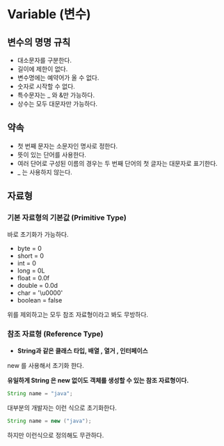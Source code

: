 # Variable (변수)


## 변수의 명명 규칙
- 대소문자를 구분한다.
- 길이에 제한이 없다.
- 변수명에는 예약어가 올 수 없다.
- 숫자로 시작할 수 없다.
- 특수문자는 _ 와 &만 가능하다.
- 상수는 모두 대문자만 가능하다.

## 약속
- 첫 번째 문자는 소문자인 명사로 정한다.
- 뜻이 있는 단어를 사용한다.
- 여러 단어로 구성된 이름의 경우는 두 번째 단어의 첫 글자는 대문자로 표기한다.
- _ 는 사용하지 않는다.

## 자료형

### 기본 자료형의 기본값 (Primitive Type)
바로 초기화가 가능하다.

- byte = 0
- short = 0
- int = 0
- long = 0L
- float = 0.0f
- double = 0.0d
- char = '\u0000'
- boolean = false

위를 제외하고는 모두 참조 자료형이라고 봐도 무방하다.

### 참조 자료형 (Reference Type)
- <b>String과 같은 클래스 타입, 배열 , 열거 , 인터페이스</b>

new 를 사용해서 초기화 한다.

<b>유일하게 String 은 new 없이도 객체를 생성할 수 있는 참조 자료형이다.</b>
```java
String name = "java";
```
대부분의 개발자는 이런 식으로 초기화한다.
```java
String name = new ("java");
```
하지만 이런식으로 정의해도 무관하다.
